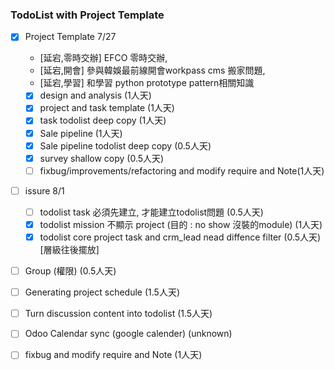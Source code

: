 
### TodoList with Project Template
- [X] Project Template 7/27 
    - [延宕,零時交辦] EFCO 零時交辦, 
    - [延宕,開會] 參與韓娛最前線開會workpass cms 搬家問題,
    - [延宕,學習] 和學習 python prototype pattern相關知識
    - [X] design and analysis               (1人天)
    - [X] project and task template         (1人天)
    - [X] task todolist deep copy           (1人天)
    - [X] Sale pipeline                     (1人天)
    - [X] Sale pipeline todolist deep copy  (0.5人天)
    - [X] survey shallow copy                  (0.5人天)
    - [ ] fixbug/improvements/refactoring and modify require and Note(1人天)
- [ ] issure 8/1
	- [ ] todolist task 必須先建立, 才能建立todolist問題 (0.5人天)
    - [X] todolist mission 不顯示 project (目的 : no show 沒裝的module) (1人天)
    - [X] todolist core project task and crm_lead nead diffence filter (0.5人天) [層級往後擺放]
- [ ] Group (權限)                           (0.5人天)
- [ ] Generating project schedule           (1.5人天)
- [ ] Turn discussion content into todolist (1.5人天)
- [ ] Odoo Calendar sync (google calender)  (unknown)
- [ ] fixbug and modify require and Note    (1人天)

